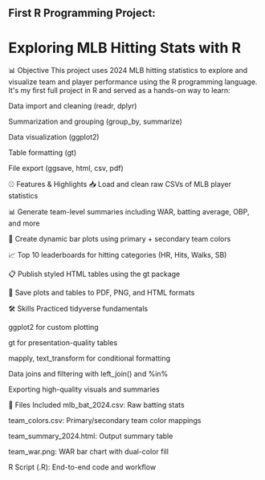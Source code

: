 ## First R Programming Project:

# Exploring MLB Hitting Stats with R

📊 Objective
This project uses 2024 MLB hitting statistics to explore and visualize team and player performance using the R programming language. It's my first full project in R and served as a hands-on way to learn:

Data import and cleaning (readr, dplyr)

Summarization and grouping (group_by, summarize)

Data visualization (ggplot2)

Table formatting (gt)

File export (ggsave, html, csv, pdf)

⚾️ Features & Highlights
📥 Load and clean raw CSVs of MLB player statistics

📊 Generate team-level summaries including WAR, batting average, OBP, and more

🎨 Create dynamic bar plots using primary + secondary team colors

📈 Top 10 leaderboards for hitting categories (HR, Hits, Walks, SB)

📋 Publish styled HTML tables using the gt package

📁 Save plots and tables to PDF, PNG, and HTML formats

🛠️ Skills Practiced
tidyverse fundamentals

ggplot2 for custom plotting

gt for presentation-quality tables

mapply, text_transform for conditional formatting

Data joins and filtering with left_join() and %in%

Exporting high-quality visuals and summaries

📁 Files Included
mlb_bat_2024.csv: Raw batting stats

team_colors.csv: Primary/secondary team color mappings

team_summary_2024.html: Output summary table

team_war.png: WAR bar chart with dual-color fill

R Script (.R): End-to-end code and workflow
